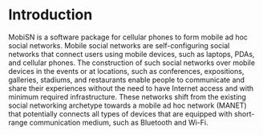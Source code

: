 # Introduction #
MobiSN is a software package for cellular phones to form mobile ad hoc social networks. Mobile social networks are self-configuring social networks that connect users using mobile devices, such as laptops, PDAs, and cellular phones. The construction of such social networks over mobile devices in the events or at locations, such as conferences, expositions, galleries, stadiums, and restaurants enable people to communicate and share their experiences without the need to have Internet access and with minimum required infrastructure. These networks shift from the existing social networking archetype towards a mobile ad hoc network (MANET) that potentially connects all types of devices that are equipped with short-range communication medium, such as Bluetooth and Wi-Fi.


